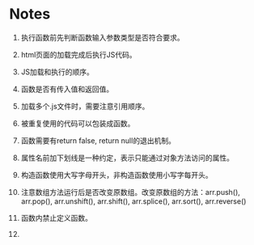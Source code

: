 # Notes

1. 执行函数前先判断函数输入参数类型是否符合要求。

2. html页面的加载完成后执行JS代码。

3. JS加载和执行的顺序。

4. 函数是否有传入值和返回值。

5. 加载多个.js文件时，需要注意引用顺序。

6. 被重复使用的代码可以包装成函数。

7. 函数需要有return false, return null的退出机制。

8. 属性名前加下划线是一种约定，表示只能通过对象方法访问的属性。

9. 构造函数使用大写字母开头，非构造函数使用小写字每开头。

10. 注意数组方法运行后是否改变原数组。改变原数组的方法：arr.push(), arr.pop(), arr.unshift(), arr.shift(), arr.splice(), arr.sort(), arr.reverse()

11. 函数内禁止定义函数。
12. 